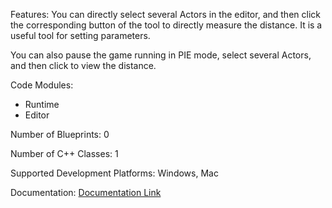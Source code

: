 Features: You can directly select several Actors in the editor, and then click the corresponding button of the tool to directly measure the distance. It is a useful tool for setting parameters.

You can also pause the game running in PIE mode, select several Actors, and then click to view the distance.


Code Modules: 
- Runtime
- Editor


Number of Blueprints: 0

Number of C++ Classes: 1


Supported Development Platforms: Windows, Mac

Documentation: [Documentation Link](https://docs.google.com/document/d/1Cq1bdufx1VEbctAS4ZePHj0vgUU3ZJpIFFVLmWkkjE4/edit?usp=sharing)
